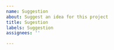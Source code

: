 ```yaml
---
name: Suggestion
about: Suggest an idea for this project
title: Sugestion
labels: Suggestion
assignees: ''

---
```



